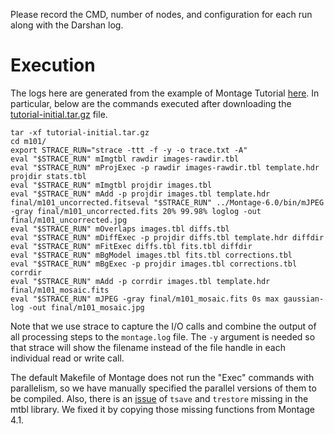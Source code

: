Please record the CMD, number of nodes, and configuration for each run along with the Darshan log.

# Execution
The logs here are generated from the example of Montage Tutorial [here](http://montage.ipac.caltech.edu/docs/m101tutorial.html).
In particular, below are the commands executed after downloading the [tutorial-initial.tar.gz](http://montage.ipac.caltech.edu/docs/m101Example/tutorial-initial.tar.gz) file.
```
tar -xf tutorial-initial.tar.gz
cd m101/
export STRACE_RUN="strace -ttt -f -y -o trace.txt -A"
eval "$STRACE_RUN" mImgtbl rawdir images-rawdir.tbl
eval "$STRACE_RUN" mProjExec -p rawdir images-rawdir.tbl template.hdr projdir stats.tbl
eval "$STRACE_RUN" mImgtbl projdir images.tbl
eval "$STRACE_RUN" mAdd -p projdir images.tbl template.hdr final/m101_uncorrected.fitseval "$STRACE_RUN" ../Montage-6.0/bin/mJPEG -gray final/m101_uncorrected.fits 20% 99.98% loglog -out final/m101_uncorrected.jpg
eval "$STRACE_RUN" mOverlaps images.tbl diffs.tbl
eval "$STRACE_RUN" mDiffExec -p projdir diffs.tbl template.hdr diffdir
eval "$STRACE_RUN" mFitExec diffs.tbl fits.tbl diffdir
eval "$STRACE_RUN" mBgModel images.tbl fits.tbl corrections.tbl
eval "$STRACE_RUN" mBgExec -p projdir images.tbl corrections.tbl corrdir
eval "$STRACE_RUN" mAdd -p corrdir images.tbl template.hdr final/m101_mosaic.fits
eval "$STRACE_RUN" mJPEG -gray final/m101_mosaic.fits 0s max gaussian-log -out final/m101_mosaic.jpg
```
Note that we use strace to capture the I/O calls and combine the output of all processing steps to the `montage.log` file. 
The `-y` argument is needed so that strace will show the filename instead of the file handle in each individual read or write call.

The default Makefile of Montage does not run the "Exec" commands with parallelism, so we have manually specified the parallel versions of them to be compiled. Also, there is an [issue](https://github.com/Caltech-IPAC/Montage/issues/25) of `tsave` and `trestore` missing in the mtbl library. We fixed it by copying those missing functions from Montage 4.1.
